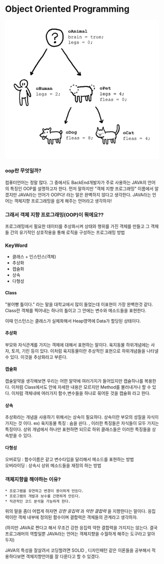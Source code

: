 # Object Oriented Programming
![](2021-01-02-02-58-16.png)

### oop란 무엇일까?
컴퓨터언어는 정말 많다. 그 중에서도 BackEnd개발자가 주로 사용하는 JAVA의 언어의 특징인 OOP를 설명하고자 한다. 먼저 말하지만 "객체 지향 프로그래밍" 이름에서 알겠지만 JAVA라는 언어가 OOP다! 라는 말은 완벽하지 않다고 생각한다. JAVA라는 언어는 객체지향 프로그래밍을 쉽게 해주는 언어라고 생각하자!


### 그래서 객체 지향 프로그래밍(OOP)이 뭐에요??
프로그래밍에서 필요한 데이터를 추상화시켜 상태와 행위를 가진 객체를 만들고 그 객체들 간의 유기적인 상호작용을 통해 로직을 구성하는 프로그래밍 방법

### KeyWord
* 클래스 + 인스턴스(객체)
* 추상화
* 캡슐화
* 상속
* 다형성

#### Class
"붕어빵 틀이다." 라는 말을 대학교에서 많이 들었는데 이표현이 가장 완벽한것 같다. Class란 객체를 찍어내는 하나의 틀이고 그 안에는 변수와 메소드들을 표현한다.

이때 인스턴스는 클래스가 실체화해서 Heap영역에 Data가 할당된 상태이다.

#### 추상화

부모와 자식관계를 가지는 객체에 대해서 표현하는 말이다. 육지동물 하위개념에는 사자, 토끼, 기린 등이 있다. 이처럼 육지동물이란 추상적인 표현으로 하위개념들을 나타낼 수 있다. 이것을 추상화라고 부른다.

#### 캡슐화
캡슐알약을 생각해보면 우리는 어떤 알약에 여러가지가 들어있지만 캡슐하나를 복용한다.
이처럼 Class에서도 안에 자세한 내용은 모르지만 Method를 불러내거나 할 수 있다. 
이처럼 객체내에 여러가지 함수,변수들을 하나로 묶어둔 것을 캡슐화 라고 한다.

#### 상속

추상화라는 개념을 사용하기 위해서는 상속이 필요하다. 상속이란 부모의 성질을 자식이 가지는 것 이다.
ex) 육지동물 특징 : 숨을 쉰다.  , 이러한 특징들은 자식들이 모두 가지는 특징이다. 상위 개념에서 하나만 표현하면 되므로 하위 클래스들은 이러한 특징들을 상속받을 수 있다.

#### 다형성

오버로딩 : 함수이름은 같고 변수타입을 달리해서 메소드를 표현하는 방법
<br>
오버라이딩 : 상속시 상위 메소드들을 재정의 하는 방법

### 객체지향을 해야하는 이유?
    * 프로그램을 유연하고 변경이 용이하게 만든다.
    * 프로그램의 개발과 보수를 간편하게 만든다.
    * 직관적인 코드 분석을 가능하게 한다.

위의 말을 좀더 어렵게 하자면 *강한 응집력* 과 *약한 결합력* 을 지향한다는 말이다.
응집력이란 객체 내부에 정의된 함수이며 결합력은 객체들의 관계라고 생각하자.

(하지만 JAVA로 짠다고 해서 무조건 강한 응집력 약한 결합력을 가지지는 않는다. 결국 프로그래머의 역할일뿐 JAVA라는 언어는 객체지향을 수월하게 해주는 도구라고 알아두자)

JAVA의 특성을 잘살려서 코딩할려면 SOLID , 디자인패턴 같은 이론들을 공부해서 적용하다보면 객체지향언어를 잘 다룬다고 할 수 있겠다.


